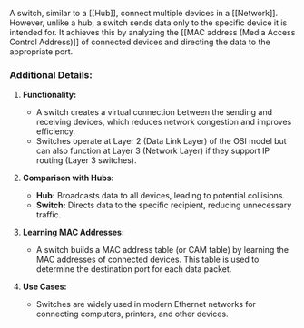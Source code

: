 A switch, similar to a [[Hub]], connect multiple devices in a [[Network]]. However, unlike a hub, a switch sends data only to the specific device it is intended for. It achieves this by analyzing the [[MAC address (Media Access Control Address)]] of connected devices and directing the data to the appropriate port.

### **Additional Details:**

1. **Functionality:**
    
    - A switch creates a virtual connection between the sending and receiving devices, which reduces network congestion and improves efficiency.
    - Switches operate at Layer 2 (Data Link Layer) of the OSI model but can also function at Layer 3 (Network Layer) if they support IP routing (Layer 3 switches).

2. **Comparison with Hubs:**
    
    - **Hub:** Broadcasts data to all devices, leading to potential collisions.
    - **Switch:** Directs data to the specific recipient, reducing unnecessary traffic.

3. **Learning MAC Addresses:**
    
    - A switch builds a MAC address table (or CAM table) by learning the MAC addresses of connected devices. This table is used to determine the destination port for each data packet.

4. **Use Cases:**
    
    - Switches are widely used in modern Ethernet networks for connecting computers, printers, and other devices.